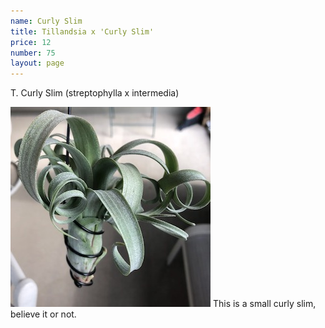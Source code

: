 ```yaml
---
name: Curly Slim
title: Tillandsia x 'Curly Slim'
price: 12
number: 75
layout: page
---
```

T. Curly Slim (streptophylla x intermedia)

!["T. curly slim"](/t/IMG_6297.jpeg "Curly Slim")
This is a small curly slim, believe it or not.
